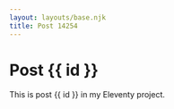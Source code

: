 ```yaml
---
layout: layouts/base.njk
title: Post 14254
---
```


# Post {{ id }}

This is post {{ id }} in my Eleventy project.

